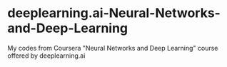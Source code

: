# deeplearning.ai-Neural-Networks-and-Deep-Learning
My codes from Coursera "Neural Networks and Deep Learning" course offered by deeplearning.ai 
